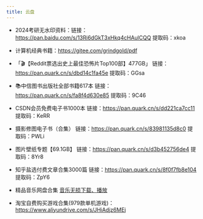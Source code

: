 ```yaml
---
title: 云盘
---
```


- 2024考研无水印资料：链接：https://pan.baidu.com/s/13Ri6dGkT3xHkq4cHAulCQQ 提取码：xkoa 
  
- 计算机经典书籍：https://gitee.com/grindgold/pdf

- 「🎬【Reddit票选出史上最佳恐怖片Top100部】477GB」
    链接：https://pan.quark.cn/s/dbd14c1fa45e
    提取码：GGsa

- 📚中信图书出版社全部书籍617本
    链接：https://pan.quark.cn/s/fa8f4d630e85
    提取码：9C46

- CSDN会员免费电子书1000本
  链接：https://pan.quark.cn/s/dd221ca7cc11
  提取码：KeRR

- 摄影修图电子书（合集）
链接：https://pan.quark.cn/s/83981135d8c0
提取码：PWLi

- 图片壁纸专题【69.1GB】
链接：https://pan.quark.cn/s/d3b452756de4
提取码：8Yr8

- 知乎盐选付费文章合集3000篇
链接：https://pan.quark.cn/s/8f0f7fb8e104
提取码：ZpY6

- 精品音乐网盘合集
[音乐无损下载、播放](../websites/music.md)


- 淘宝自费购买游戏合集(979款单机游戏)： https://www.aliyundrive.com/s/JHiAdjz6MEj
  
